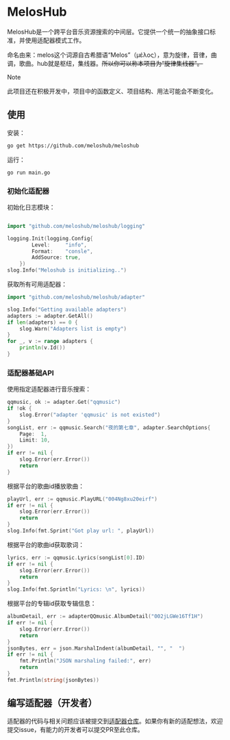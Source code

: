 # MelosHub

MelosHub是一个跨平台音乐资源搜索的中间层。它提供一个统一的抽象接口标准，并使用适配器模式工作。

命名由来：melos这个词源自古希腊语“Melos”（μέλος），意为旋律，音律，曲调，歌曲。hub就是枢纽，集线器。~~所以你可以称本项目为“旋律集线器”。~~

> [!NOTE]
> 此项目还在积极开发中，项目中的函数定义、项目结构、用法可能会不断变化。

## 使用

安装：

```bash
go get https://github.com/meloshub/meloshub
```

运行：

```
go run main.go
```

### 初始化适配器

初始化日志模块：

```go

import "github.com/meloshub/meloshub/logging"

logging.Init(logging.Config{
		Level:     "info",
		Format:    "consle",
		AddSource: true,
	})
slog.Info("Meloshub is initializing..")
```

获取所有可用适配器：

```go
import "github.com/meloshub/meloshub/adapter"

slog.Info("Getting available adapters")
adapters := adapter.GetAll()
if len(adapters) == 0 {
    slog.Warn("Adapters list is empty")
}
for _, v := range adapters {
    println(v.Id())
}
```

### 适配器基础API

使用指定适配器进行音乐搜索：

```go
qqmusic, ok := adapter.Get("qqmusic")
if !ok {
	slog.Error("adapter 'qqmusic' is not existed")
}
songList, err := qqmusic.Search("夜的第七章", adapter.SearchOptions{
	Page:  1,
	Limit: 10,
})
if err != nil {
	slog.Error(err.Error())
	return
}
```

根据平台的歌曲id播放歌曲：

```go
playUrl, err := qqmusic.PlayURL("004Ng8xu20eirf")
if err != nil {
	slog.Error(err.Error())
	return
}
slog.Info(fmt.Sprint("Got play url: ", playUrl))
```

根据平台的歌曲id获取歌词：

```go
lyrics, err := qqmusic.Lyrics(songList[0].ID)
if err != nil {
	slog.Error(err.Error())
	return
}
slog.Info(fmt.Sprintln("Lyrics: \n", lyrics))
```

根据平台的专辑id获取专辑信息：

```go
albumDetail, err := adapterQQmusic.AlbumDetail("002jLGWe16Tf1H")
if err != nil {
	slog.Error(err.Error())
	return
}
jsonBytes, err = json.MarshalIndent(albumDetail, "", "  ")
if err != nil {
	fmt.Println("JSON marshaling failed:", err)
	return
}
fmt.Println(string(jsonBytes))
```

## 编写适配器（开发者）

适配器的代码与相关问题应该被提交到[适配器仓库](https://github.com/meloshub/meloshub-adapters)。如果你有新的适配想法，欢迎提交issue，有能力的开发者可以提交PR至此仓库。


